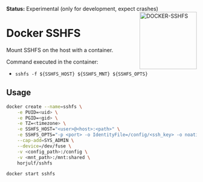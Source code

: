 **Status:** Experimental (only for development, expect crashes)
<img height="151px" align="right" alt="DOCKER-SSHFS" src="https://raw.githubusercontent.com/robin-rpr/docker-sshfs/master/docker-sshfs.svg" title="docker-sshfs"/>


# Docker SSHFS
Mount SSHFS on the host with a container.

Command executed in the container:

- `sshfs -f ${SSHFS_HOST} ${SSHFS_MNT} ${SSHFS_OPTS}`

## Usage

```bash
docker create --name=sshfs \
    -e PUID=<uid> \
    -e PGID=<gid> \
    -e TZ=<timezone> \
    -e SSHFS_HOST="<user>@<host>:<path>" \
    -e SSHFS_OPTS="-p <port> -o IdentityFile=/config/<ssh_key> -o noatime -o reconnect" \
    --cap-add=SYS_ADMIN \
    --device=/dev/fuse \
    -v <config_path>:/config \
    -v <mnt_path>:/mnt:shared \
    horjulf/sshfs
```

```bash
docker start sshfs
```

